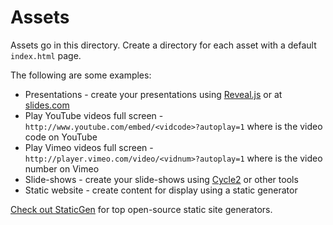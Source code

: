 # Assets

Assets go in this directory. Create a directory for each asset with a default `index.html` page.

The following are some examples:

* Presentations - create your presentations using [Reveal.js](http://lab.hakim.se/reveal-js/) or at [slides.com](https://slides.com)
* Play YouTube videos full screen - `http://www.youtube.com/embed/<vidcode>?autoplay=1` where <vidcode> is the video code on YouTube
* Play Vimeo videos full screen - `http://player.vimeo.com/video/<vidnum>?autoplay=1` where <vidnum> is the video number on Vimeo
* Slide-shows - create your slide-shows using [Cycle2](http://jquery.malsup.com/cycle2/) or other tools
* Static website - create content for display using a static generator

[Check out StaticGen](https://www.staticgen.com) for top open-source static site generators.
